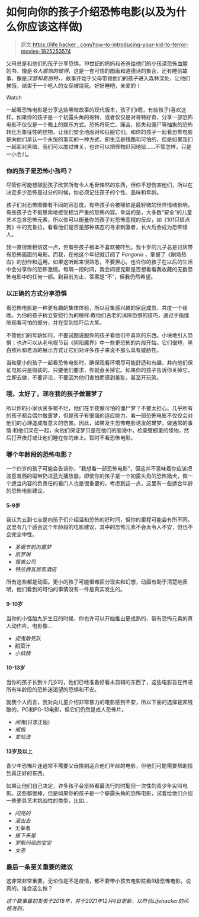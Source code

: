 # 如何向你的孩子介绍恐怖电影(以及为什么你应该这样做)

> 原文:[https://life hacker . com/how-to-introducing-your-kid-to-terror-movies-1825253574](https://lifehacker.com/how-to-introduce-your-kid-to-horror-movies-1825253574)

父母总是和他们的孩子分享恐惧。19世纪的妈妈和爸爸给他们的小孩读恐怖血腥的书，像是*令人震惊的彼得*，这是一套可怕的图画和道德诗的集合，还有睡前故事，像是*汉瑟和葛丽特，*，故事开始于父母带领他们的孩子进入森林深处，让他们挨饿，结束于一个吃人的女巫被烧死。好好睡吧，亲爱的！

Watch

一起看恐怖电影是分享这些黑暗故事的现代版本，孩子们(嗯，有些孩子)喜欢这样。如果你的孩子是一个初露头角的哥特，或者仅仅是对哥特好奇，分享一部恐怖电影不仅仅是一个晚上的娱乐方式。恐怖将死亡、痛苦、损失和僵尸等抽象的恐怖转化为象征性的怪物，让我们安全地面对和征服它们。和你的孩子一起看恐怖电影是向他们承认一个永恒的事实的一种方式，即生活是残酷和可怕的，但是如果我们一起面对黑暗，我们可以度过难关，也许可以把怪物赶回地狱……不管怎样，只是一小会儿。

### 你的孩子是恐怖小孩吗？

尽管你可能想鼓励孩子欣赏所有令人毛骨悚然的东西，但你不想伤害他们，所以在决定多少恐怖是过分的时候，你必须记住孩子的个性、品味和年龄。

孩子们对恐怖图像有不同的容忍度。有些孩子会被哪怕是最轻微的怪异情绪影响，有些孩子会不假思索地接受相当严重的恐怖内容。幸运的是，大多数“安全”的儿童艺术包含恐怖元素，所以你可以衡量你的孩子对恐怖恶棍的反应，如《101只斑点狗》中的克鲁拉，看看他们是否是那种病态的寻求刺激者，长大后会成为恐怖怪人。

我一直很难相信这一点，但有些孩子根本不喜欢被吓到。我十岁的儿子总是讨厌带有恐怖画面的电影。而我，在他这个年纪就订阅了 *Fangoria* ，掌握了《剧场热血》的创作和运用。如果这听起来很熟悉，不要担心。也许你的孩子在以后的生活中会分享你的恐怖激情。每隔一段时间，我会问德克斯是否想看看我收藏的无数恐怖电影中的任何一部。到目前为止，答案是“不”，但我仍然希望。

### 以正确的方式分享恐惧

看恐怖电影是一种更有趣的集体体验，所以召集感兴趣的家庭成员，共度一个夜晚。为你的孩子树立安慰行为的榜样:教他们古老的消除恐惧的技巧，通过手指缝隙观看可怕的部分，并在受到惊吓后大笑。

不管他们的年龄如何，不要试图说服你的孩子看他们不喜欢的东西。小块地引入恐惧；也许可以从老电视节目《阴阳魔界》中一些更恐怖的片段开始。它们很短，黑白照片和老派的展示方式让它们对许多孩子来说不那么具有威胁性。

当和更小的孩子一起看恐怖电影时，确保观看环境尽可能舒适和有趣，并向他们保证电影只是假装的，只要他们要求，你就会关掉它。如果你的孩子告诉你关掉它，立即去做，不要评论，不要因为他们害怕而感到羞耻，甚至开玩笑。

### 哦，太好了，现在我的孩子做噩梦了

所以你的小家伙贪多嚼不烂，他们在半夜做可怕的僵尸梦？不要太担心。几乎所有的孩子都会偶尔做噩梦，但是孩子有很强的适应能力，看一部恐怖电影不仅仅会对他们的心理造成有意义的伤害。因此，如果发生恐怖电影诱发的噩梦，做通常的事情:和他们呆在一起，向他们保证梦只是在他们的脑海中，检查壁橱里的怪物，然后打开夜灯或让他们睡在你的床上。暂时不看恐怖电影。

### 哪个年龄段的恐怖电影？

一个四岁的孩子可能会告诉你，“我想看一部恐怖电影”，但这并不意味着你应该把波基普西的磁带扔进蓝光播放器。即使你的孩子是一个初露头角的恐怖猎犬，做一个适当内容的负责任的看门人也是很重要的。考虑到这一点，这里有一些适合年龄的恐怖电影建议。

#### 5-9岁

我认为五到七点是向孩子们介绍温和恐怖的好时间，但你的里程可能会有所不同。这里有几个适合这个年龄段的电影建议，其中的恐怖元素不会太令人不安，但也不会完全中性。

*   *圣诞节前的噩梦*
*   *凯罗琳*
*   *怪兽公司*
*   *特兰西瓦尼亚酒店*

所有这些都是动画。更小的孩子可能很难区分现实和幻想，动画有助于清楚地表明，他们看到的可怕的事情没有一件是真实发生的。

#### 9-10岁

当你的小怪胎九岁生日的时候，你也许可以开始推出更成熟的、带有恐怖元素的真人动作片。电影像…

*   *捉鬼敢死队*
*   甜菜汁
*   *小妖精*

#### 10-13岁

当你的孩子长到十几岁时，他们已经准备好看未剪辑的东西了，这些电影旨在传递所有年龄段的恐怖迷渴望的恐惧和不安。

就我个人而言，我对向儿童介绍非常暴力的电影感到不安，所以下面的选择是非残酷的，PG和PG-13电影，但它们仍然是成人恐怖片。

*   *闹鬼*(只求正版)
*   *戒指*
*   *变戏法*

#### 13岁及以上

青少年恐怖片迷通常不需要父母挑剔适合他们年龄的电影，但他们可能需要帮助找到真正好的东西。

如果让他们自己决定，许多孩子会坚持看最流行的时髦但一次性的青少年尖叫电影。这些都很棒，但是如果你的孩子是一个崭露头角的恐怖电影，试着给他们介绍一些更具艺术挑战性的类型，比如…

*   *闪亮的*
*   *滚出去*
*   无辜者
*   *接下来是*
*   *罗斯玛丽的宝宝*
*   *女巫*

### 最后一条至关重要的建议

这非常非常重要。无论你是不是疫情，都不要带小孩去电影院看R级恐怖电影。说真的，谁会这么做？

*这个故事最初发表于2018年，并于2021年12月4日更新，以符合Lifehacker的风格准则。*